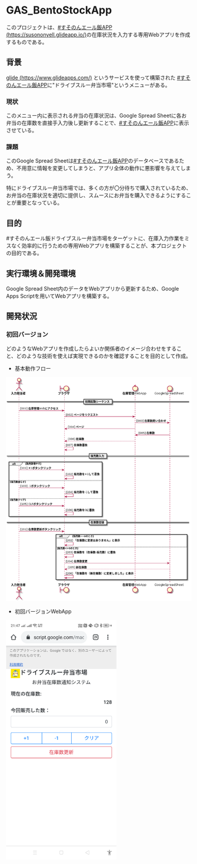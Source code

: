 # GAS_BentoStockApp

このプロジェクトは、[#すそのんエール飯APP (https://susononyell.glideapp.io/)](https://susononyell.glideapp.io/)の在庫状況を入力する専用Webアプリを作成するものである。

## 背景

[glide (https://www.glideapps.com/)](https://www.glideapps.com/) というサービスを使って構築された [#すそのんエール飯APP](https://susononyell.glideapp.io/)に"ドライブスルー弁当市場"というメニューがある。

### 現状

このメニュー内に表示される弁当の在庫状況は、Google Spread Sheetに各お弁当の在庫数を直接手入力後し更新することで、[#すそのんエール飯APP](https://susononyell.glideapp.io/)に表示させている。

### 課題

このGoogle Spread Sheetは[#すそのんエール飯APP](https://susononyell.glideapp.io/)のデータベースであるため、不用意に情報を変更してしまうと、アプリ全体の動作に悪影響を与えてしまう。

特にドライブスルー弁当市場では、多くの方が〇分待ちで購入されているため、お弁当の在庫状況を適切に提供し、スムースにお弁当を購入できるようにすることが重要となっている。

## 目的

#すそのんエール飯ドライブスルー弁当市場をターゲットに、在庫入力作業をミスなく効率的に行うための専用Webアプリを構築することが、本プロジェクトの目的である。

## 実行環境＆開発環境

Google Spread Sheet内のデータをWebアプリから更新するため、Google Apps Scriptを用いてWebアプリを構築する。

## 開発状況

### 初回バージョン

どのようなWebアプリを作成したらよいか関係者のイメージ合わせをすること、どのような技術を使えば実現できるのかを確認することを目的として作成。

- 基本動作フロー

<img src="https://github.com/CodeforSusono/GAS_BentoStockApp/raw/master/doc/out/sequence_overview.png" width="800" title="動作フロー"/>

- 初回バージョンWebApp

<img src="https://github.com/CodeforSusono/GAS_BentoStockApp/raw/master/doc/image/WebAppImage_1.png" width="300" title="初回バージョン(Android Chrome)"/>

